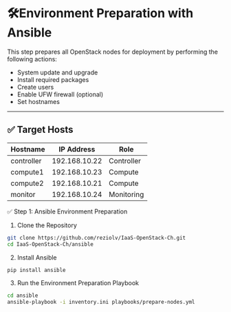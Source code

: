 # 🛠️Environment Preparation with Ansible

This step prepares all OpenStack nodes for deployment by performing the following actions:
- System update and upgrade
- Install required packages
- Create users
- Enable UFW firewall (optional)
- Set hostnames

---

## ✅ Target Hosts

| Hostname    | IP Address     | Role        |
|-------------|----------------|-------------|
| controller  | 192.168.10.22  | Controller  |
| compute1    | 192.168.10.23  | Compute     |
| compute2    | 192.168.10.21  | Compute     |
| monitor     | 192.168.10.24  | Monitoring  |

✅ Step 1: Ansible Environment Preparation

1. Clone the Repository
```bash
git clone https://github.com/reziolv/IaaS-OpenStack-Ch.git
cd IaaS-OpenStack-Ch/ansible
```

2. Install Ansible
```bash
pip install ansible
```

3. Run the Environment Preparation Playbook
```bash
cd ansible
ansible-playbook -i inventory.ini playbooks/prepare-nodes.yml
```
